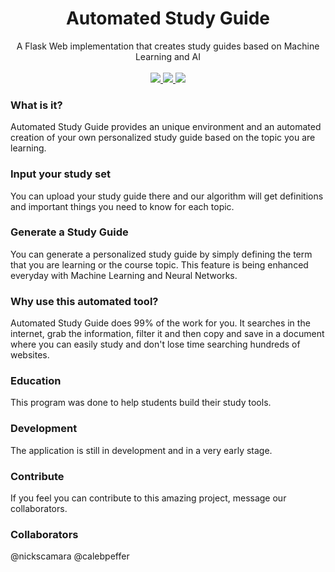 <p align="center">
	<h1 align="center">Automated Study Guide</h1>
	<p align="center">
	A Flask Web implementation that creates study guides based on Machine Learning and AI
		<br /><br />
		<a href="#">
			<img src="https://img.shields.io/github/languages/count/nickscamara/automatedstudyguide.svg" />
		</a>
		<a href="#">
			<img src="https://img.shields.io/github/last-commit/nickscamara/automatedstudyguide.svg" />
		</a>
		<a href="#">
		<img src="https://img.shields.io/github/issues/nickscamara/automatedstudyguide.svg">
		</a>
	</p>
</p>

### What is it?
Automated Study Guide provides an unique environment and an automated creation of your own personalized study guide based on the topic you are learning.

### Input your study set
You can upload your study guide there and our algorithm will get definitions and important things you need to know for each topic.

### Generate a Study Guide
You can generate a personalized study guide by simply defining the term that you are learning or the course topic.
This feature is being enhanced everyday with Machine Learning and Neural Networks.

### Why use this automated tool?
Automated Study Guide does 99% of the work for you. It searches in the internet, grab the information, filter it and then copy and save in a document where you can easily study and don't lose time searching hundreds of websites.

### Education
This program was done to help students build their study tools.

### Development
The application is still in development and in a very early stage.

### Contribute
If you feel you can contribute to this amazing project, message our collaborators.

### Collaborators
@nickscamara
@calebpeffer

